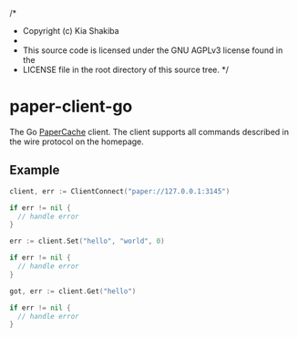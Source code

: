 /*
 * Copyright (c) Kia Shakiba
 *
 * This source code is licensed under the GNU AGPLv3 license found in the
 * LICENSE file in the root directory of this source tree.
 */

# paper-client-go

The Go [PaperCache](https://papercache.io) client. The client supports all commands described in the wire protocol on the homepage.

## Example
```go
client, err := ClientConnect("paper://127.0.0.1:3145")

if err != nil {
  // handle error
}

err := client.Set("hello", "world", 0)

if err != nil {
  // handle error
}

got, err := client.Get("hello")

if err != nil {
  // handle error
}
```
